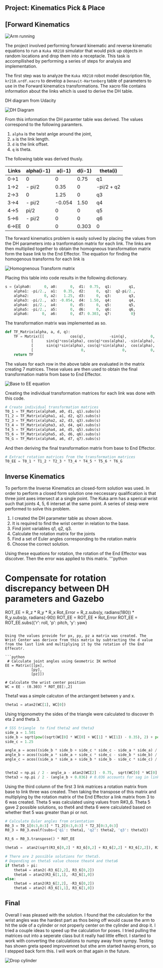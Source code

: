 ## Project: Kinematics Pick & Place

[//]: # (Image References)

[dhdiagram]: ./misc_images/kuka_DH_diagram.png
[rotx]: ./misc_images/rot-x.png
[roty]: ./misc_images/rot-y.png
[rotz]: ./misc_images/rot-z.png
[dhmatrix]: ./misc_images/DH.png
[toee]: ./misc_images/to-ee.png
[run]:  ./misc_images/inprocess.jpg
[drop]: ./misc_images/drop.jpg

[image1]: ./misc_images/misc1.png
[image2]: ./misc_images/misc3.png
[image3]: ./misc_images/misc2.png

## [Forward Kinematics

![Arm running][run]

The project involved performing forward kinematic and reverse kinematic equations to run a `Kuka KR210` simulator that would pick up objects in random locations and drop them into a receptacle. This task is accompllished by performing a series of steps for analysis and implementation. 

The first step was to analyze the `Kuka KR210` robot model description file, `kr210.urdf.xacro` to develop a `Denavit-Hartenberg` table of parameters to use in the Forward kinematics transformations. The xacro file contains information about the links which is used to derive the DH table.

DH diagram from Udacity

![DH Diagram][dhdiagram]

From this information the DH paramter table was derived. The values correspond to the following paramters. 
1. `alpha` is the twist anlge around the joint,
2. `a` is the link length.
3. `d` is the link offset.
4. `q` is theta.

The following table was derived thusly.

Links | alpha(i-1) | a(i-1) | d(i-1) | theta(i)
--- | --- | --- | --- | ---
0->1 | 0 | 0 | 0.75 | q1
1->2 | - pi/2 | 0.35 | 0 | -pi/2 + q2
2->3 | 0 | 1.25 | 0 | q3
3->4 |  - pi/2 |-0.054 | 1.50 | q4
4->5 | pi/2 | 0 | 0 | q5
5->6 | - pi/2 | 0 | 0 | q6
6->EE | 0 | 0 | 0.303 | 0



The forward kinematics problem is easily solved by placing the values from the DH parameters into a tranformation matrix for each link. The links are then multiplied together to obtain the homogneous transformation matrix form the base link to the End Effector. The equation for finding the homogenous transforms for each link is 

![Homognenous Transform matrix][dhmatrix]

Placing this table into code results in the following dictionary.

```python
s = {alpha0:      0, a0:      0,  d1:  0.75,  q1:        q1,
    alpha1: -pi/2.,  a1:   0.35,  d2:     0,  q2:  q2-pi/2.,
    alpha2:       0, a2:   1.25,  d3:     0,  q3:        q3,
    alpha3: -pi/2.,  a3: -0.054,  d4:  1.50,  q4:        q4,
    alpha4:  pi/2.,  a4:      0,  d5:     0,  q5:        q5,
    alpha5: -pi/2.,  a5:      0,  d6:     0,  q6:        q6,
    alpha6:      0,  a6:      0,  d7: 0.303,  q7:         0}
```
The transformation matrix was implemented as so.

```python
def TF_Matrix(alpha, a, d, q):
    TF = Matrix([[            cos(q),           -sin(q),           0,             a],
            [      sin(q)*cos(alpha), cos(q)*cos(alpha), -sin(alpha), -sin(alpha)*d],
            [      sin(q)*sin(alpha), cos(q)*sin(alpha),  cos(alpha),  cos(alpha)*d],
            [                      0,                 0,           0,             1]])
    return TF
```

The values for each row in the above table are evaluated in the matrix creating 7 matrices. These values are then used to obtain the final transformation matrix from base to End Effector.

![Base to EE equation][toee]

Creating the individual transformation matrices for each link was done with this code.

```python
# Create individual transformation matrices
T0_1 = TF_Matrix(alpha0, a0, d1, q1).subs(s)
T1_2 = TF_Matrix(alpha1, a1, d2, q2).subs(s)
T2_3 = TF_Matrix(alpha2, a2, d3, q3).subs(s) 
T3_4 = TF_Matrix(alpha3, a3, d4, q4).subs(s)
T4_5 = TF_Matrix(alpha4, a4, d5, q5).subs(s)
T5_6 = TF_Matrix(alpha5, a5, d6, q6).subs(s)
T6_G = TF_Matrix(alpha6, a6, d7, q7).subs(s)
```

And then deriving the final transformation matrix from base to End Effector.

```python
# Extract rotation matrices from the transformation matrices
T0_EE = T0_1 * T1_2 * T2_3 * T3_4 * T4_5 * T5_6 * T6_G
```


## Inverse Kinematics

To perform the Inverse Kinematics an closed-form solution was used. In order to perform a closed form solution one neccessary qualification is that three joint axes intersect at a single point. The Kuka arm has a sperical wrist such that joints 4, 5, 6 interset at the same point.  A series of stesp were performed to solve this problem.

1. I created the DH parameter table as shown above.
2. It is required to find the wrist center in relation to the base.
3. Find joint variables q1, q2, q3.
4. Calculate the rotation matrix for the joints
5. Find a set of Euler angles corresponding to the rotation matrix
6. Choose the correct solution.

Using these equations for rotation, the rotation of the End Effector was discotver. Then the error was applied to this matrix.
'''python
 # Compensate for rotation discrepancy between DH parameters and Gazebo
ROT_EE = R_z * R_y * R_x
Rot_Error = R_z.subs(y, radians(180)) * R_y.subs(p, radians(-90))
ROT_EE = ROT_EE * Rot_Error
ROT_EE = ROT_EE.subs({'r': roll, 'p': pitch, 'y': yaw}

```

Using the values provide for px, py, pz a matrix was created. The Wrist Center was derivce from this matrix by subtracting the d value from the last link and multiplying it by the rotation of the End Effecotr.

```python
 # Calculate joint angles using Geometric IK method
EE = Matrix([[px],
            [py],
            [pz]])

# Calculate the wrist center position
WC = EE - (0.303) * ROT_EE[:,2]
```

Theta1 was a simple calcuton of the arctangent between y and x.

```python
theta1 = atan2(WC[1], WC[0])
```

Using trigonometry the sides of the triangle were calculated to discover th
eta 2 and theta 3.

```python        
# SSS triangle  to find theta2 and theta3
side_a = 1.501
side_b = sqrt(pow((sqrt(WC[0] * WC[0] + WC[1] * WC[1]) - 0.35), 2) + pow((WC[2] - 0.75), 2))
side_c = 1.25

angle_a = acos((side_b * side_b + side_c * side_c - side_a * side_a) / (2 * side_b * side_c))
angle_b = acos((side_a * side_a + side_c * side_c - side_b * side_b) / (2 * side_a * side_c))
angle_c = acos((side_a * side_a + side_b * side_b - side_c * side_c) / (2 * side_a * side_b))

            
theta2 = np.pi / 2 - angle_a - atan2(WC[2] - 0.75,  sqrt(WC[0] * WC[0] + WC[1] * WC[1]) - 0.35)
theta3 = np.pi / 2 - (angle_b + 0.036) # 0.036 accounts for sag in link4 of 0.054m
```

Using the third column of the first 3 link matrices a rotation matrix from base to link three was created. Then taking the transpose of this matrix and multiplying by the rotation matrix of the End Effector a link matrix from 3 to 6 was created. Theta 5 was calculated using values from R#3_6. Theta 5 gave 2 possible solutions, so thet4 and theta 6 were calculated based on whether thet 5 was greater than pi or not. 

```python
# Calculate Euler angles from orientation
R0_3 = T0_1[0:3,0:3] * T1_2[0:3,0:3] * T2_3[0:3,0:3]
R0_3 = R0_3.evalf(subs={'q1': theta1, 'q2': theta2, 'q3': theta3})

R3_6 = R0_3.transpose() * ROT_EE

theta5 =  atan2(sqrt(R3_6[0,2] * R3_6[0,2] + R3_6[2,2] * R3_6[2,2]), R3_6[1,2])

# There are 2 possible solutions for theta5. 
# Depending on theta5 value choose theat4 and theta6
if theta5 > pi:
    theta4 = atan2(-R3_6[2,2], R3_6[0,2])
    theta6 = atan2(R3_6[1,1], -R3_6[1,0])
else:
    theta4 = atan2(R3_6[2,2], -R3_6[0,2])
    theta6 = atan2(-R3_6[1,1], R3_6[1,0])
```


## Final

Overall I was pleased with the solution. I found that the calculation for the wrist angles was the hardest part as thos being off would cause the arm to hit the side of a cylinder or not properly center on the cylinder and drop it. I tried a couple ideas to speed up the calculation for poses. I tried pulling the matrices out into a seperate class but it really had little effect. I started to work with converting the calculations to numpy away from sympy. Testing has shown greta speed improvemnet but sthe arm started having errors, so I stepped back form this.  I will work on that again in the future. 

![Drop cylinder][drop]





